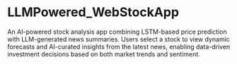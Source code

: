 # LLMPowered_WebStockApp
An AI-powered stock analysis app combining LSTM-based price prediction with LLM-generated news summaries. Users select a stock to view dynamic forecasts and AI-curated insights from the latest news, enabling data-driven investment decisions based on both market trends and sentiment.
